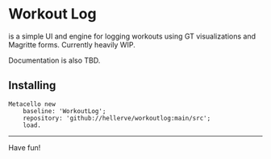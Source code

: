 # Workout Log

is a simple UI and engine for logging workouts using GT visualizations and Magritte forms. Currently heavily WIP.

Documentation is also TBD.

## Installing

```
Metacello new
    baseline: 'WorkoutLog';
    repository: 'github://hellerve/workoutlog:main/src';
    load.
```

<hr/>

Have fun!